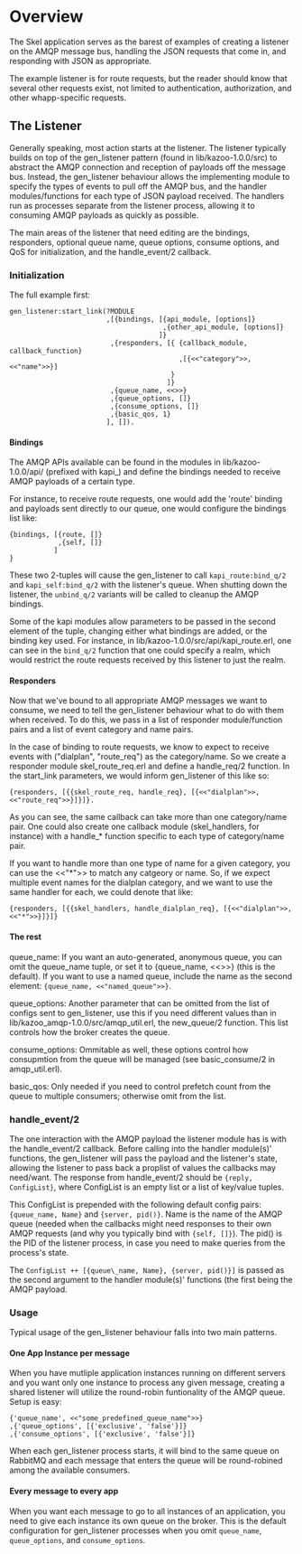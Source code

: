 
# Overview

The Skel application serves as the barest of examples of creating a listener on the AMQP message bus, handling the JSON requests that come in, and responding with JSON as appropriate.

The example listener is for route requests, but the reader should know that several other requests exist, not limited to authentication, authorization, and other whapp-specific requests.

## The Listener

Generally speaking, most action starts at the listener. The listener typically builds on top of the gen\_listener pattern (found in lib/kazoo-1.0.0/src) to abstract the AMQP connection and reception of payloads off the message bus. Instead, the gen\_listener behaviour allows the implementing module to specify the types of events to pull off the AMQP bus, and the handler modules/functions for each type of JSON payload received. The handlers run as processes separate from the listener process, allowing it to consuming AMQP payloads as quickly as possible.

The main areas of the listener that need editing are the bindings, responders, optional queue name, queue options, consume options, and QoS for initialization, and the handle\_event/2 callback.

### Initialization

The full example first:

    gen_listener:start_link(?MODULE
                            ,[{bindings, [{api_module, [options]}
                                          ,{other_api_module, [options]}
                                         ]}
                             ,{responders, [{ {callback_module, callback_function}
                                              ,[{<<"category">>, <<"name">>}]
                                            }
                                           ]}
                             ,{queue_name, <<>>}
                             ,{queue_options, []}
                             ,{consume_options, []}
                             ,{basic_qos, 1}
                            ], []).

#### Bindings

The AMQP APIs available can be found in the modules in lib/kazoo-1.0.0/api/ (prefixed with kapi\_) and define the bindings needed to receive AMQP payloads of a certain type.

For instance, to receive route requests, one would add the 'route' binding and payloads sent directly to our queue, one would configure the bindings list like:

    {bindings, [{route, []}
                ,{self, []}
               ]
    }

These two 2-tuples will cause the gen\_listener to call `kapi_route:bind_q/2` and `kapi_self:bind_q/2` with the listener's queue. When shutting down the listener, the `unbind_q/2` variants will be called to cleanup the AMQP bindings.

Some of the kapi modules allow parameters to be passed in the second element of the tuple, changing either what bindings are added, or the binding key used. For instance, in lib/kazoo-1.0.0/src/api/kapi\_route.erl, one can see in the `bind_q/2` function that one could specify a realm, which would restrict the route requests received by this listener to just the realm.

#### Responders

Now that we've bound to all appropriate AMQP messages we want to consume, we need to tell the gen\_listener behaviour what to do with them when received. To do this, we pass in a list of responder module/function pairs and a list of event category and name pairs.

In the case of binding to route requests, we know to expect to receive events with ("dialplan", "route\_req") as the category/name. So we create a responder module skel\_route\_req.erl and define a handle\_req/2 function. In the start\_link parameters, we would inform gen\_listener of this like so:


    {responders, [{{skel_route_req, handle_req}, [{<<"dialplan">>, <<"route_req">>}]}]}.

As you can see, the same callback can take more than one category/name pair. One could also create one callback module (skel\_handlers, for instance) with a handle\_\* function specific to each type of category/name pair.

If you want to handle more than one type of name for a given category, you can use the <<"\*">> to match any catgeory or name. So, if we expect multiple event names for the dialplan category, and we want to use the same handler for each, we could denote that like:

    {responders, [{{skel_handlers, handle_dialplan_req}, [{<<"dialplan">>, <<"*">>}]}]}

#### The rest

queue\_name: If you want an auto-generated, anonymous queue, you can omit the queue\_name tuple, or set it to {queue\_name, <<>>} (this is the default). If you want to use a named queue, include the name as the second element: `{queue_name, <<"named_queue">>}`.

queue\_options: Another parameter that can be omitted from the list of configs sent to gen\_listener, use this if you need different values than in lib/kazoo\_amqp-1.0.0/src/amqp\_util.erl, the new\_queue/2 function. This list controls how the broker creates the queue.

consume\_options: Ommitable as well, these options control how consupmtion from the queue will be managed (see basic\_consume/2 in amqp\_util.erl).

basic\_qos: Only needed if you need to control prefetch count from the queue to multiple consumers; otherwise omit from the list.

### handle\_event/2

The one interaction with the AMQP payload the listener module has is with the handle\_event/2 callback. Before calling into the handler module(s)' functions, the gen\_listener will pass the payload and the listener's state, allowing the listener to pass back a proplist of values the callbacks may need/want. The response from handle\_event/2 should be `{reply, ConfigList}`, where ConfigList is an empty list or a list of key/value tuples.

This ConfigList is prepended with the following default config pairs: `{queue_name, Name}` and `{server, pid()}`. Name is the name of the AMQP queue (needed when the callbacks might need responses to their own AMQP requests (and why you typically bind with `{self, []}`). The pid() is the PID of the listener process, in case you need to make queries from the process's state.

The `ConfigList ++ [{queue\_name, Name}, {server, pid()}]` is passed as the second argument to the handler module(s)' functions (the first being the AMQP payload.

### Usage

Typical usage of the gen\_listener behaviour falls into two main patterns.

#### One App Instance per message

When you have mutliple application instances running on different servers and you want only one instance to process any given message, creating a shared listener will utilize the round-robin funtionality of the AMQP queue. Setup is easy:

    {'queue_name', <<"some_predefined_queue_name">>}
    ,{'queue_options', [{'exclusive', 'false'}]}
    ,{'consume_options', [{'exclusive', 'false'}]}

When each gen\_listener process starts, it will bind to the same queue on RabbitMQ and each message that enters the queue will be round-robined among the available consumers.

#### Every message to every app

When you want each message to go to all instances of an application, you need to give each instance its own queue on the broker. This is the default configuration for gen\_listener processes when you omit `queue_name`, `queue_options`, and `consume_options`.
